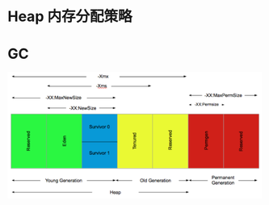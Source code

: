# Heap 内存分配策略

# GC 

![screen-shot-2556-01-03-at-11-57-08-pm](images/screen-shot-2556-01-03-at-11-57-08-pm.png)